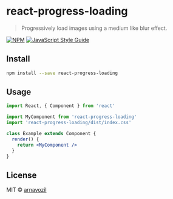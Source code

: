 # react-progress-loading

> Progressively load images using a medium like blur effect.

[![NPM](https://img.shields.io/npm/v/react-progress-loading.svg)](https://www.npmjs.com/package/react-progress-loading) [![JavaScript Style Guide](https://img.shields.io/badge/code_style-standard-brightgreen.svg)](https://standardjs.com)

## Install

```bash
npm install --save react-progress-loading
```

## Usage

```jsx
import React, { Component } from 'react'

import MyComponent from 'react-progress-loading'
import 'react-progress-loading/dist/index.css'

class Example extends Component {
  render() {
    return <MyComponent />
  }
}
```

## License

MIT © [arnavozil](https://github.com/arnavozil)
